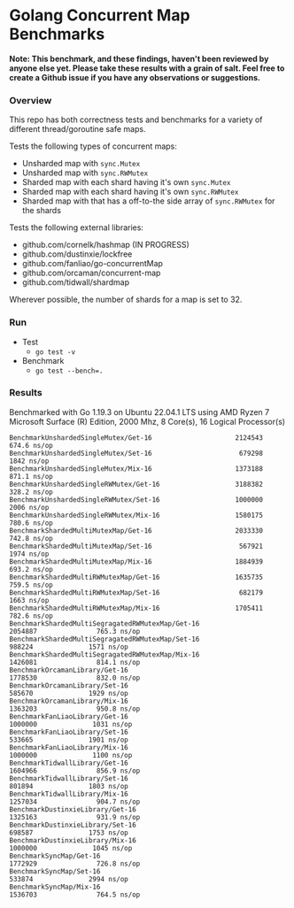 # Golang Concurrent Map Benchmarks
**Note: This benchmark, and these findings, haven't been reviewed by anyone else yet. Please take these results with a grain of salt. Feel free to create a Github issue if you have any observations or suggestions.**

### Overview
This repo has both correctness tests and benchmarks for a variety of different thread/goroutine safe maps.

Tests the following types of concurrent maps:
* Unsharded map with `sync.Mutex`
* Unsharded map with `sync.RWMutex`
* Sharded map with each shard having it's own `sync.Mutex`
* Sharded map with each shard having it's own `sync.RWMutex`
* Sharded map with that has a off-to-the side array of `sync.RWMutex` for the shards

Tests the following external libraries:
* github.com/cornelk/hashmap (IN PROGRESS)
* github.com/dustinxie/lockfree
* github.com/fanliao/go-concurrentMap
* github.com/orcaman/concurrent-map
* github.com/tidwall/shardmap

Wherever possible, the number of shards for a map is set to 32.

### Run
* Test
    * `go test -v`
* Benchmark
    * `go test --bench=.`

### Results
Benchmarked with Go 1.19.3 on Ubuntu 22.04.1 LTS using AMD Ryzen 7 Microsoft Surface (R) Edition, 2000 Mhz, 8 Core(s), 16 Logical Processor(s)

```
BenchmarkUnshardedSingleMutex/Get-16                     2124543               674.6 ns/op
BenchmarkUnshardedSingleMutex/Set-16                      679298              1842 ns/op
BenchmarkUnshardedSingleMutex/Mix-16                     1373188               871.1 ns/op
BenchmarkUnshardedSingleRWMutex/Get-16                   3188382               328.2 ns/op
BenchmarkUnshardedSingleRWMutex/Set-16                   1000000              2006 ns/op
BenchmarkUnshardedSingleRWMutex/Mix-16                   1580175               780.6 ns/op
BenchmarkShardedMultiMutexMap/Get-16                     2033330               742.8 ns/op
BenchmarkShardedMultiMutexMap/Set-16                      567921              1974 ns/op
BenchmarkShardedMultiMutexMap/Mix-16                     1884939               693.2 ns/op
BenchmarkShardedMultiRWMutexMap/Get-16                   1635735               759.5 ns/op
BenchmarkShardedMultiRWMutexMap/Set-16                    682179              1663 ns/op
BenchmarkShardedMultiRWMutexMap/Mix-16                   1705411               782.6 ns/op
BenchmarkShardedMultiSegragatedRWMutexMap/Get-16                 2054887               765.3 ns/op
BenchmarkShardedMultiSegragatedRWMutexMap/Set-16                  988224              1571 ns/op
BenchmarkShardedMultiSegragatedRWMutexMap/Mix-16                 1426081               814.1 ns/op
BenchmarkOrcamanLibrary/Get-16                                   1778530               832.0 ns/op
BenchmarkOrcamanLibrary/Set-16                                    585670              1929 ns/op
BenchmarkOrcamanLibrary/Mix-16                                   1363203               950.8 ns/op
BenchmarkFanLiaoLibrary/Get-16                                   1000000              1031 ns/op
BenchmarkFanLiaoLibrary/Set-16                                    533665              1901 ns/op
BenchmarkFanLiaoLibrary/Mix-16                                   1000000              1100 ns/op
BenchmarkTidwallLibrary/Get-16                                   1604966               856.9 ns/op
BenchmarkTidwallLibrary/Set-16                                    801894              1803 ns/op
BenchmarkTidwallLibrary/Mix-16                                   1257034               904.7 ns/op
BenchmarkDustinxieLibrary/Get-16                                 1325163               931.9 ns/op
BenchmarkDustinxieLibrary/Set-16                                  698587              1753 ns/op
BenchmarkDustinxieLibrary/Mix-16                                 1000000              1045 ns/op
BenchmarkSyncMap/Get-16                                          1772929               726.8 ns/op
BenchmarkSyncMap/Set-16                                           533874              2994 ns/op
BenchmarkSyncMap/Mix-16                                          1536703               764.5 ns/op
```